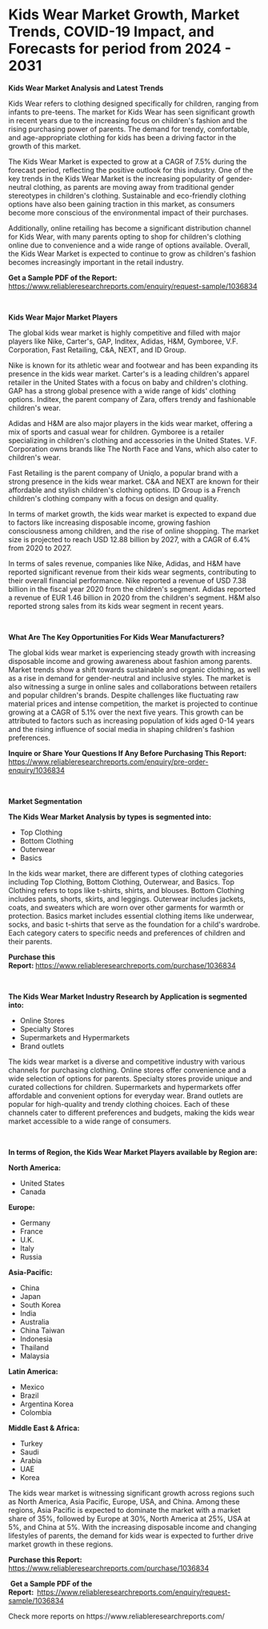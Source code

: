 <p><h1>Kids Wear Market Growth, Market Trends, COVID-19 Impact, and Forecasts for period from 2024 - 2031</h1></p><p><strong>Kids Wear Market Analysis and Latest Trends</strong></p>
<p><p>Kids Wear refers to clothing designed specifically for children, ranging from infants to pre-teens. The market for Kids Wear has seen significant growth in recent years due to the increasing focus on children's fashion and the rising purchasing power of parents. The demand for trendy, comfortable, and age-appropriate clothing for kids has been a driving factor in the growth of this market.</p><p>The Kids Wear Market is expected to grow at a CAGR of 7.5% during the forecast period, reflecting the positive outlook for this industry. One of the key trends in the Kids Wear Market is the increasing popularity of gender-neutral clothing, as parents are moving away from traditional gender stereotypes in children's clothing. Sustainable and eco-friendly clothing options have also been gaining traction in this market, as consumers become more conscious of the environmental impact of their purchases.</p><p>Additionally, online retailing has become a significant distribution channel for Kids Wear, with many parents opting to shop for children's clothing online due to convenience and a wide range of options available. Overall, the Kids Wear Market is expected to continue to grow as children's fashion becomes increasingly important in the retail industry.</p></p>
<p><strong>Get a Sample PDF of the Report:&nbsp;</strong> <a href="https://www.reliableresearchreports.com/enquiry/request-sample/1036834">https://www.reliableresearchreports.com/enquiry/request-sample/1036834</a></p>
<p>&nbsp;</p>
<p><strong>Kids Wear Major Market Players</strong></p>
<p><p>The global kids wear market is highly competitive and filled with major players like Nike, Carter's, GAP, Inditex, Adidas, H&M, Gymboree, V.F. Corporation, Fast Retailing, C&A, NEXT, and ID Group. </p><p>Nike is known for its athletic wear and footwear and has been expanding its presence in the kids wear market. Carter's is a leading children's apparel retailer in the United States with a focus on baby and children's clothing. GAP has a strong global presence with a wide range of kids' clothing options. Inditex, the parent company of Zara, offers trendy and fashionable children's wear.</p><p>Adidas and H&M are also major players in the kids wear market, offering a mix of sports and casual wear for children. Gymboree is a retailer specializing in children's clothing and accessories in the United States. V.F. Corporation owns brands like The North Face and Vans, which also cater to children's wear.</p><p>Fast Retailing is the parent company of Uniqlo, a popular brand with a strong presence in the kids wear market. C&A and NEXT are known for their affordable and stylish children's clothing options. ID Group is a French children's clothing company with a focus on design and quality.</p><p>In terms of market growth, the kids wear market is expected to expand due to factors like increasing disposable income, growing fashion consciousness among children, and the rise of online shopping. The market size is projected to reach USD 12.88 billion by 2027, with a CAGR of 6.4% from 2020 to 2027.</p><p>In terms of sales revenue, companies like Nike, Adidas, and H&M have reported significant revenue from their kids wear segments, contributing to their overall financial performance. Nike reported a revenue of USD 7.38 billion in the fiscal year 2020 from the children's segment. Adidas reported a revenue of EUR 1.46 billion in 2020 from the children's segment. H&M also reported strong sales from its kids wear segment in recent years.</p></p>
<p>&nbsp;</p>
<p><strong>What Are The Key Opportunities For Kids Wear Manufacturers?</strong></p>
<p><p>The global kids wear market is experiencing steady growth with increasing disposable income and growing awareness about fashion among parents. Market trends show a shift towards sustainable and organic clothing, as well as a rise in demand for gender-neutral and inclusive styles. The market is also witnessing a surge in online sales and collaborations between retailers and popular children's brands. Despite challenges like fluctuating raw material prices and intense competition, the market is projected to continue growing at a CAGR of 5.1% over the next five years. This growth can be attributed to factors such as increasing population of kids aged 0-14 years and the rising influence of social media in shaping children's fashion preferences.</p></p>
<p><strong>Inquire or Share Your Questions If Any Before Purchasing This Report:</strong> <a href="https://www.reliableresearchreports.com/enquiry/pre-order-enquiry/1036834">https://www.reliableresearchreports.com/enquiry/pre-order-enquiry/1036834</a></p>
<p>&nbsp;</p>
<p><strong>Market Segmentation</strong></p>
<p><strong>The Kids Wear Market Analysis by types is segmented into:</strong></p>
<p><ul><li>Top Clothing</li><li>Bottom Clothing</li><li>Outerwear</li><li>Basics</li></ul></p>
<p><p>In the kids wear market, there are different types of clothing categories including Top Clothing, Bottom Clothing, Outerwear, and Basics. Top Clothing refers to tops like t-shirts, shirts, and blouses. Bottom Clothing includes pants, shorts, skirts, and leggings. Outerwear includes jackets, coats, and sweaters which are worn over other garments for warmth or protection. Basics market includes essential clothing items like underwear, socks, and basic t-shirts that serve as the foundation for a child's wardrobe. Each category caters to specific needs and preferences of children and their parents.</p></p>
<p><strong>Purchase this Report:&nbsp;</strong><a href="https://www.reliableresearchreports.com/purchase/1036834">https://www.reliableresearchreports.com/purchase/1036834</a></p>
<p>&nbsp;</p>
<p><strong>The Kids Wear Market Industry Research by Application is segmented into:</strong></p>
<p><ul><li>Online Stores</li><li>Specialty Stores</li><li>Supermarkets and Hypermarkets</li><li>Brand outlets</li></ul></p>
<p><p>The kids wear market is a diverse and competitive industry with various channels for purchasing clothing. Online stores offer convenience and a wide selection of options for parents. Specialty stores provide unique and curated collections for children. Supermarkets and hypermarkets offer affordable and convenient options for everyday wear. Brand outlets are popular for high-quality and trendy clothing choices. Each of these channels cater to different preferences and budgets, making the kids wear market accessible to a wide range of consumers.</p></p>
<p>&nbsp;</p>
<p><strong>In terms of Region, the Kids Wear Market Players available by Region are:</strong></p>
<p>
    <p> <strong> North America: </strong>
        <ul>
            <li>United States</li>
            <li>Canada</li>
        </ul>
        </p> 
    <p> <strong> Europe: </strong>
        <ul>
            <li>Germany</li>
            <li>France</li>
            <li>U.K.</li>
            <li>Italy</li>
            <li>Russia</li>
        </ul>
        </p> 
    <p> <strong> Asia-Pacific: </strong>
        <ul>
            <li>China</li>
            <li>Japan</li>
            <li>South Korea</li>
            <li>India</li>
            <li>Australia</li>
            <li>China Taiwan</li>
            <li>Indonesia</li>
            <li>Thailand</li>
            <li>Malaysia</li>
        </ul>
        </p> 
    <p> <strong> Latin America: </strong>
        <ul>
            <li>Mexico</li>
            <li>Brazil</li>
            <li>Argentina Korea</li>
            <li>Colombia</li>
        </ul>
        </p> 
    <p> <strong> Middle East & Africa: </strong>
        <ul>
            <li>Turkey</li>
            <li>Saudi</li>
            <li>Arabia</li>
            <li>UAE</li>
            <li>Korea</li>
        </ul>
    </p>
    </p>
<p><p>The kids wear market is witnessing significant growth across regions such as North America, Asia Pacific, Europe, USA, and China. Among these regions, Asia Pacific is expected to dominate the market with a market share of 35%, followed by Europe at 30%, North America at 25%, USA at 5%, and China at 5%. With the increasing disposable income and changing lifestyles of parents, the demand for kids wear is expected to further drive market growth in these regions.</p></p>
<p><strong>Purchase this Report: </strong><a href="https://www.reliableresearchreports.com/purchase/1036834">https://www.reliableresearchreports.com/purchase/1036834</a></p>
<p>&nbsp;<strong>Get a Sample PDF of the Report:&nbsp;&nbsp;</strong><a href="https://www.reliableresearchreports.com/enquiry/request-sample/1036834">https://www.reliableresearchreports.com/enquiry/request-sample/1036834</a></p>
<p><strong></strong></p>
<p>Check more reports on https://www.reliableresearchreports.com/</p>